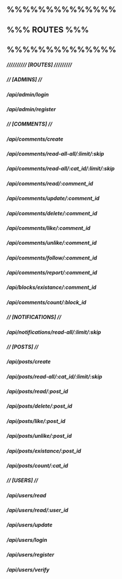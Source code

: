 ## %%%%%%%%%%%%%%
## %%% ROUTES %%%
## %%%%%%%%%%%%%%

##### ////////// [ROUTES] /////////
##### // [ADMINS] //
##### /api/admin/login
##### /api/admin/register
#####
##### 
##### // [COMMENTS] //
##### /api/comments/create
##### /api/comments/read-all-all/:limit/:skip
##### /api/comments/read-all/:cat_id/:limit/:skip
##### /api/comments/read/:comment_id
##### /api/comments/update/:comment_id
##### /api/comments/delete/:comment_id
##### /api/comments/like/:comment_id
##### /api/comments/unlike/:comment_id
##### /api/comments/follow/:comment_id
##### /api/comments/report/:comment_id
##### /api/blocks/existance/:comment_id
##### /api/comments/count/:block_id
##### 
##### 
##### // [NOTIFICATIONS] //
##### /api/notifications/read-all/:limit/:skip
##### 
##### 
##### // [POSTS] //
##### /api/posts/create
##### /api/posts/read-all/:cat_id/:limit/:skip
##### /api/posts/read/:post_id
##### /api/posts/delete/:post_id
##### /api/posts/like/:post_id
##### /api/posts/unlike/:post_id
##### /api/posts/existance/:post_id
##### /api/posts/count/:cat_id
##### 
##### 
##### // [USERS] //
##### /api/users/read
##### /api/users/read/:user_id
##### /api/users/update
##### /api/users/login
##### /api/users/register
##### /api/users/verify